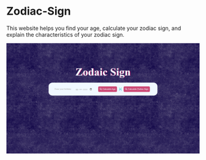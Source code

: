 # Zodiac-Sign
This website helps you find your age, calculate your zodiac sign, and explain the characteristics of your zodiac sign.

![zodiacsignphoto](./zodiac-sign/images/zodiacsign.png) 